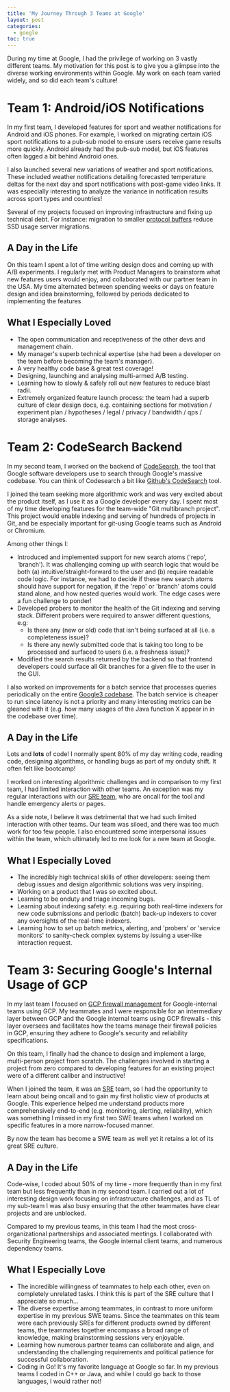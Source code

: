 ```yaml
---
title: 'My Journey Through 3 Teams at Google'
layout: post
categories:
  - google
toc: true
---
```


During my time at Google, I had the privilege of working on 3 vastly different teams. My motivation for this post is to give you a glimpse into the diverse working environments within Google. My work on each team varied widely, and so did each team's culture!

# Team 1: Android/iOS Notifications

In my first team, I developed features for sport and weather notifications for Android and iOS phones. For example, I worked on migrating certain iOS sport notifications to a pub-sub model to ensure users receive game results more quickly. Android already had the pub-sub model, but iOS features often lagged a bit behind Android ones.

I also launched several new variations of weather and sport notifications. These included weather notifications detailing forecasted temperature deltas for the next day and sport notifications with post-game video links. It was especially interesting to analyze the variance in notification results across sport types and countries!

Several of my projects focused on improving infrastructure and fixing up technical debt. For instance: migration to smaller [protocol buffers](https://protobuf.dev/) reduce SSD usage server migrations.

## A Day in the Life

On this team I spent a lot of time writing design docs and coming up with A/B experiments. I regularly met with Product Managers to brainstorm what new features users would enjoy, and collaborated with our partner team in the USA. My time alternated between spending weeks or days on feature design and idea brainstorming, followed by periods dedicated to implementing the features

## What I Especially Loved

- The open communication and receptiveness of the other devs and management chain.
- My manager's superb technical expertise (she had been a developer on the team before becoming the team's manager).
- A very healthy code base & great test coverage!
- Designing, launching and analysing multi-armed A/B testing.
- Learning how to slowly & safely roll out new features to reduce blast radii.
- Extremely organized feature launch process: the team had a superb culture of clear design docs, e.g. containing sections for motivation / experiment plan / hypotheses / legal / privacy / bandwidth / qps / storage analyses.

# Team 2: CodeSearch Backend

In my second team, I worked on the backend of [CodeSearch](https://abseil.io/resources/swe-book/html/ch17.html), the tool that Google software developers use to search through Google's massive codebase. You can think of Codesearch a bit like [Github's CodeSearch](https://github.com/search?type=code&auto_enroll=true) tool.

I joined the team seeking more algorithmic work and was very excited about the product itself, as I use it as a Google developer every day. I spent most of my time developing features for the team-wide "Git multibranch project". This project would enable indexing and serving of hundreds of projects in Git, and be especially important for git-using Google teams such as Android or Chromium.

Among other things I:

- Introduced and implemented support for new search atoms ('repo', 'branch'). It was challenging coming up with search logic that would be both (a) intuitive/straight-forward to the user and (b) require readable code logic. For instance, we had to decide if these new search atoms should have support for negation, if the 'repo' or 'branch' atoms could stand alone, and how nested queries would work. The edge cases were a fun challenge to ponder!
- Developed probers to monitor the health of the Git indexing and serving stack. Different probers were required to answer different questions, e.g:
  - Is there any (new or old) code that isn't being surfaced at all (i.e. a completeness issue)?
  - Is there any newly submitted code that is taking too long to be processed and surfaced to users (i.e. a freshness issue)?
- Modified the search results returned by the backend so that frontend developers could surface all Git branches for a given file to the user in the GUI.

I also worked on improvements for a batch service that processes queries periodically on the entire [Google3 codebase](https://news.ycombinator.com/item?id=39052528). The batch service is cheaper to run since latency is not a priority and many interesting metrics can be gleaned with it (e.g. how many usages of the Java function X appear in in the codebase over time).

## A Day in the Life

Lots and **lots** of code! I normally spent 80% of my day writing code, reading code, designing algorithms, or handling bugs as part of my onduty shift. It often felt like bootcamp!

I worked on interesting algorithmic challenges and in comparison to my first team, I had limited interaction with other teams. An exception was my regular interactions with our [SRE team](https://cloud.google.com/blog/products/devops-sre/how-sre-teams-are-organized-and-how-to-get-started), who are oncall for the tool and handle emergency alerts or pages.

As a side note, I believe it was detrimental that we had such limited interaction with other teams. Our team was siloed, and there was too much work for too few people. I also encountered some interpersonal issues within the team, which ultimately led to me look for a new team at Google.

## What I Especially Loved

- The incredibly high technical skills of other developers: seeing them debug issues and design algorithmic solutions was very inspiring.
- Working on a product that I was so excited about.
- Learning to be onduty and triage incoming bugs.
- Learning about indexing safety: e.g. requiring both real-time indexers for new code submissions and periodic (batch) back-up indexers to cover any oversights of the real-time indexers.
- Learning how to set up batch metrics, alerting, and 'probers' or 'service monitors' to sanity-check complex systems by issuing a user-like interaction request.

# Team 3: Securing Google's Internal Usage of GCP

In my last team I focused on [GCP firewall management](https://cloud.google.com/security/products/firewall?hl=en) for Google-internal teams using GCP. My teammates and I were responsible for an intermediary layer between GCP and the Google internal teams using GCP firewalls - this layer oversees and facilitates how the teams manage their firewall policies in GCP, ensuring they adhere to Google's security and reliability specifications.

On this team, I finally had the chance to design and implement a large, multi-person project from scratch. The challenges involved in starting a project from zero compared to developing features for an existing project were of a different caliber and instructive!

When I joined the team, it was an [SRE](https://cloud.google.com/blog/products/devops-sre/how-sre-teams-are-organized-and-how-to-get-started) team, so I had the opportunity to learn about being oncall and to gain my first holistic view of products at Google. This experience helped me understand products more comprehensively end-to-end (e.g. monitoring, alerting, reliability), which was something I missed in my first two SWE teams when I worked on specific features in a more narrow-focused manner.

By now the team has become a SWE team as well yet it retains a lot of its great SRE culture.

## A Day in the Life

Code-wise, I coded about 50% of my time - more frequently than in my first team but less frequently than in my second team. I carried out a lot of interesting design work focusing on infrastructure challenges, and as TL of my sub-team I was also busy ensuring that the other teammates have clear projects and are unblocked.

Compared to my previous teams, in this team I had the most cross-organizational partnerships and associated meetings. I collaborated with Security Engineering teams, the Google internal client teams, and numerous dependency teams.

## What I Especially Love

- The incredible willingness of teammates to help each other, even on completely unrelated tasks. I think this is part of the SRE culture that I appreciate so much...
- The diverse expertise among teammates, in contrast to more uniform expertise in my previous SWE teams. Since the teammates on this team were each previously SREs for different products owned by different teams, the teammates together encompass a broad range of knowledge, making brainstorming sessions very enjoyable.
- Learning how numerous partner teams can collaborate and align, and understanding the challenging requirements and political patience for successful collaboration.
- Coding in Go! It's my favorite language at Google so far. In my previous teams I coded in C++ or Java, and while I could go back to those languages, I would rather not!
